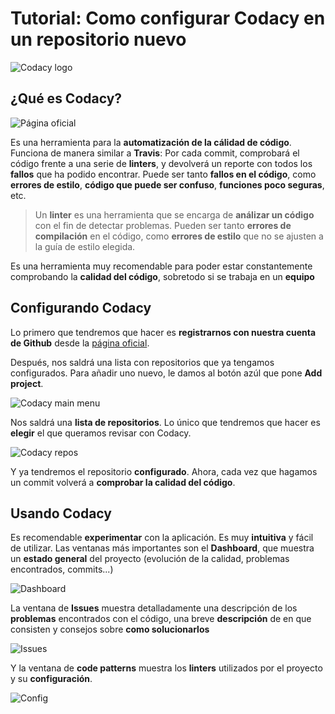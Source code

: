 # Tutorial: Como configurar Codacy en un repositorio nuevo

![Codacy logo](https://avatars2.githubusercontent.com/u/19940114?s=460&v=4)

## ¿Qué es Codacy?

![Página oficial](https://www.codacy.com/)

Es una herramienta para la __automatización de la cálidad de código__. Funciona de manera similar a __Travis__: Por cada commit, comprobará el código frente a una serie de __linters__, y devolverá un reporte con todos los __fallos__ que ha podido encontrar. Puede ser tanto __fallos en el código__, como __errores de estilo__, __código que puede ser confuso__, __funciones poco seguras__, etc.

> Un __linter__ es una herramienta que se encarga de __análizar un código__ con el fin de detectar problemas. Pueden ser tanto __errores de compilación__ en el código, como __errores de estilo__ que no se ajusten a la guía de estilo elegida.

Es una herramienta muy recomendable para poder estar constantemente comprobando la __calidad del código__, sobretodo si se trabaja en un __equipo__

## Configurando Codacy

Lo primero que tendremos que hacer es __registrarnos con nuestra cuenta de Github__ desde la [página oficial](https://www.codacy.com/).

Después, nos saldrá una lista con repositorios que ya tengamos configurados. Para añadir uno nuevo, le damos al botón azúl que pone __Add project__.

![Codacy main menu](https://i.imgur.com/DEezO7F.png)

Nos saldrá una __lista de repositorios__. Lo único que tendremos que hacer es __elegir__ el que queramos revisar con Codacy.

![Codacy repos](https://i.imgur.com/4xqhmPo.png)

Y ya tendremos el repositorio __configurado__. Ahora, cada vez que hagamos un commit volverá a __comprobar la calidad del código__.

## Usando Codacy

Es recomendable __experimentar__ con la aplicación. Es muy __intuitiva__ y fácil de utilizar. Las ventanas más importantes son el __Dashboard__, que muestra un __estado general__ del proyecto (evolución de la calidad, problemas encontrados, commits...)

![Dashboard](https://i.imgur.com/2YQVald.png)

La ventana de __Issues__ muestra detalladamente una descripción de los __problemas__ encontrados con el código, una breve __descripción__ de en que consisten y consejos sobre __como solucionarlos__

![Issues](https://i.imgur.com/mjrg3Td.png)

Y la ventana de __code patterns__ muestra los __linters__ utilizados por el proyecto y su __configuración__.

![Config](https://i.imgur.com/wC3UOhR.png)

